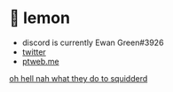 # 🍋 lemon
- discord is currently Ewan Green#3926
- [twitter](https://twitter.com/ewangreen05)
- [ptweb.me](https://www.ptweb.me/profile/135)

[oh hell nah what they do to squidderd](http://this-isnt-a-link-stupid)
